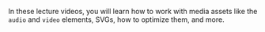 In these lecture videos, you will learn how to work with media assets like the `audio` and `video` elements, SVGs, how to optimize them, and more.

